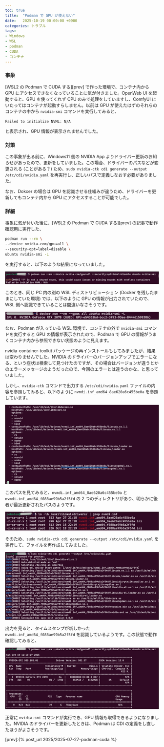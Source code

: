 ```yaml
---
toc: true
title:  "Podman で GPU が使えない"
date:   2025-10-19 00:00:08 +0900
categories: トラブル
tags:
- Windows
- WSL
- podman
- CUDA
- コンテナ
---
```

### 事象
[WSL2 の Podman で CUDA する][prev] で作った環境で、コンテナ内から GPU にアクセスできなくなっていることに気が付きました。OpenWeb UI を起動すると、GPU を使ってくれず CPU のみで処理をしていますし、ComfyUI にいたってはコンテナが起動すらしません。以前は GPU が使えたはずのそれらのコンテナの中から `nvidia-smi` コマンドを実行してみると、

`Failed to initialize NVML: N/A`

と表示され、GPU 情報が表示されませんでした。

### 対策
この事象が出る前に、Windows11 側の NVIDIA App よりドライバー更新のお知らせがあったので、更新をしていました。この場合、ドライバーのパスなどが変更される (ことがある？) ため、`sudo nvidia-ctk cdi generate --output /etc/cdi/nvidia.yaml` を再実行し、正しいパスで定義しなおす必要がありました。

なお、Dokcer の場合は GPU を認識させる仕組みが違うため、ドライバーを更新してもコンテナ内から GPU にアクセスすることが可能でした。

### 詳細
事象に気が付いた後に、[WSL2 の Podman で CUDA する][prev] の記事で動作確認用に実行した、

``` bash
podman run --rm \
--device nvidia.com/gpu=all \
--security-opt=label=disable \
ubuntu nvidia-smi -L
```

を実行すると、以下のような結果になっていました。

![init fail][img01]

このとき、同じ PC 内の別の WSL ディストリビューション (Docker を残したままにしていた環境) では、以下のように GPU の情報が出力されていたので、WSL 側へ認識できていることは間違いなさそうです。

![docker][img02]

なお、Podman が入っている WSL 環境で、コンテナの外で `nvidia-smi` コマンドを実行すると GPU の情報が表示されたので、Podman で GPU の情報がうまくコンテナ内から参照できない状態のように見えます。

nvidia-container-toolkit パッケージの再インストールもしてみましたが、結果は変わりませんでした。NVIDIA のドライバーのバージョンアップでエラーになる、という症状は検索して見つけたのですが、その場合はバージョンが違うとかのエラーメッセージのようだったので、今回のエラーとは違うのかな、と思っていました。

しかし、`nvidia-ctk` コマンドで出力する `/etc/cdi/nvidia.yaml` ファイルの内容を参照してみると、以下のように `nvmdi.inf_amd64_8ae620a6c455be0a` を参照しています。 

![nvidia.yaml][img03]

このパスを見てみると、`nvmdi.inf_amd64_8ae620a6c455be0a` と `nvmdi.inf_amd64_f088ae99b5a2f5fd` の 2 つのディレクトリがあり、明らかに後者が最近更新されたパスのようです。

![driver timestamp][img04]

そのため、`sudo nvidia-ctk cdi generate --output /etc/cdi/nvidia.yaml` を実行して、ファイルを再作成してみました。

![cdi generate][img05]

出力を見ると、タイムスタンプが新しかった `nvmdi.inf_amd64_f088ae99b5a2f5fd` を認識しているようです。この状態で動作確認してみると、

![gpu enabled][img06]

正常に `nvidia-smi` コマンドが実行でき、GPU 情報も取得できるようになりました。NVIDIA のドライバーを更新したときは、Podman は CDI の定義をし直したほうがよさそうです。


[prev]:{% post_url 2025/2025-07-27-podman-cuda %}

[img01]:/assets/images/2025/10/ss-20251019-01.png
[img02]:/assets/images/2025/10/ss-20251019-02.png
[img03]:/assets/images/2025/10/ss-20251019-03.png
[img04]:/assets/images/2025/10/ss-20251019-04.png
[img05]:/assets/images/2025/10/ss-20251019-05.png
[img06]:/assets/images/2025/10/ss-20251019-06.png
